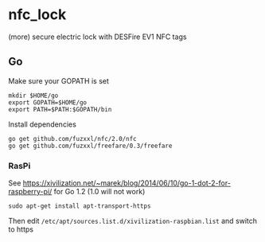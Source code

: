 nfc_lock
========

(more) secure electric lock with DESFire EV1 NFC tags


## Go

Make sure your GOPATH is set

    mkdir $HOME/go
    export GOPATH=$HOME/go
    export PATH=$PATH:$GOPATH/bin

Install dependencies

    go get github.com/fuzxxl/nfc/2.0/nfc
    go get github.com/fuzxxl/freefare/0.3/freefare

### RasPi

See https://xivilization.net/~marek/blog/2014/06/10/go-1-dot-2-for-raspberry-pi/ for Go 1.2 (1.0 will not work)

    sudo apt-get install apt-transport-https

Then edit `/etc/apt/sources.list.d/xivilization-raspbian.list` and switch to https

